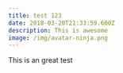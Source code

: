 ```yaml
---
title: test 123
date: 2018-03-20T21:33:59.600Z
description: This is awesome
image: /img/avatar-ninja.png
---
```

This is an great test
